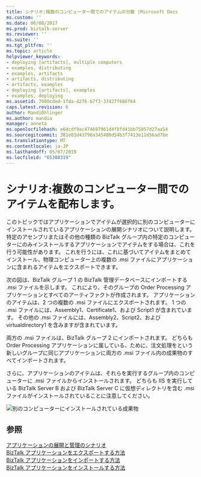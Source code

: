 ```yaml
---
title: シナリオ:複数のコンピューター間でのアイテムの分散 |Microsoft Docs
ms.custom: ''
ms.date: 06/08/2017
ms.prod: biztalk-server
ms.reviewer: ''
ms.suite: ''
ms.tgt_pltfrm: ''
ms.topic: article
helpviewer_keywords:
- deploying [artifacts], multiple computers
- examples, distributing
- examples, artifacts
- artifacts, distributing
- artifacts, examples
- deploying [artifacts], examples
- examples, deploying
ms.assetid: 7000cded-1fda-4276-b7f3-3f427f686f64
caps.latest.revision: 6
author: MandiOhlinger
ms.author: mandia
manager: anneta
ms.openlocfilehash: e64cdf9ac474697961d4f8fd41bb75057d27aa54
ms.sourcegitcommit: 381e83d43796a345488d54b3f7413e11d56ad7be
ms.translationtype: MT
ms.contentlocale: ja-JP
ms.lasthandoff: 05/07/2019
ms.locfileid: "65308319"
---
```

# <a name="scenario-distributing-artifacts-among-multiple-computers"></a>シナリオ:複数のコンピューター間でのアイテムを配布します。
このトピックではアプリケーションでアイテムが選択的に別のコンピューターにインストールされているアプリケーションの展開シナリオについて説明します。 特定のアセンブリまたはその他の種類の BizTalk グループ内の特定のコンピューターにのみインストールするアプリケーションでアイテムをする場合は、これを行う可能性があります。 これを行うには、これに基づいてアイテムをまとめてインストール、物理コンピューター上の複数の .msi ファイルにアプリケーションに含まれるアイテムをエクスポートできます。  
  
 次の図は、BizTalk グループ 1 の BizTalk 管理データベースにインポートする .msi ファイルを示します。 これにより、そのグループの Order Processing アプリケーションとすべてのアーティファクトが作成されます。 アプリケーションのアイテムは、2 つの複数の .msi ファイルにエクスポートされます。 1 つの .msi ファイルには、Assembly1、Certificate1、および Script1 が含まれています。 その他の .msi ファイルには、Assembly2、Script2、および virtualdirectory1 を含みますが含まれています。  
  
 両方の .msi ファイルは、BizTalk グループ 2 にインポートされます。 どちらも Order Processing アプリケーションに属している、ために、注文処理をという新しいグループに同じアプリケーションに両方の .msi ファイル内の成果物のすべてインポートされます。  
  
 さらに、アプリケーションのアイテムは、それらを実行するグループ内のコンピューターに .msi ファイルからインストールされます。 どちらも IIS を実行している BizTalk Server B および BizTalk Server C に仮想ディレクトリを含む .msi ファイルがインストールされていることに注意してください。  
  
 ![別のコンピューターにインストールされている成果物](../core/media/distributionofartifacts.gif "DistributionOfArtifacts")  
  
## <a name="see-also"></a>参照  
 [アプリケーションの展開と管理のシナリオ](../core/application-deployment-and-management-scenarios.md)   
 [BizTalk アプリケーションをエクスポートする方法](../core/how-to-export-a-biztalk-application.md)   
 [BizTalk アプリケーションをインポートする方法](../core/how-to-import-a-biztalk-application.md)   
 [BizTalk アプリケーションをインストールする方法](../core/how-to-install-a-biztalk-application.md)